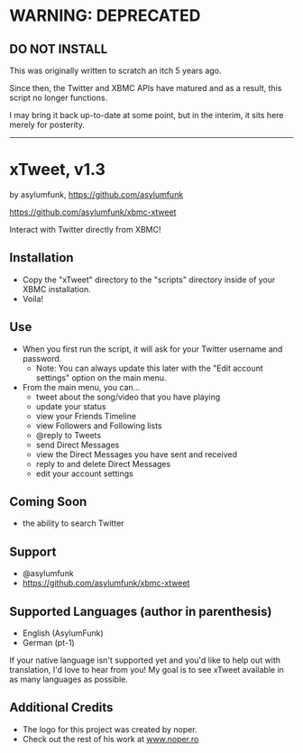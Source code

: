 WARNING: DEPRECATED
===================

DO NOT INSTALL
--------------
This was originally written to scratch an itch 5 years ago.

Since then, the Twitter and XBMC APIs have matured and as a result,
this script no longer functions.

I may bring it back up-to-date at some point, but in the interim,
it sits here merely for posterity.

****************************************

xTweet, v1.3
=================================================

by asylumfunk, https://github.com/asylumfunk

https://github.com/asylumfunk/xbmc-xtweet

Interact with Twitter directly from XBMC!

Installation
------------
- Copy the "xTweet\" directory to the "scripts\" directory
inside of your XBMC installation.
- Voila!

Use
---
- When you first run the script, it will ask for your
Twitter username and password.
	- Note: You can always update this later with the
	"Edit account settings" option on the main menu.
- From the main menu, you can...
	- tweet about the song/video that you have playing
	- update your status
	- view your Friends Timeline
	- view Followers and Following lists
	- @reply to Tweets
	- send Direct Messages
	- view the Direct Messages you have sent and received
	- reply to and delete Direct Messages
	- edit your account settings

Coming Soon
-----------
- the ability to search Twitter

Support
-------
- @asylumfunk
- https://github.com/asylumfunk/xbmc-xtweet

Supported Languages (author in parenthesis)
-------------------------------------------
- English (AsylumFunk)
- German (pt-1)

If your native language isn't supported yet and you'd like to help out
with translation, I'd love to hear from you! My goal is to see xTweet
available in as many languages as possible.

Additional Credits
------------------
- The logo for this project was created by noper.
- Check out the rest of his work at www.noper.ro
